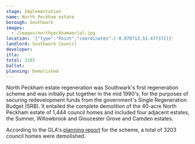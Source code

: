 ```yaml
---
stage: Implementation 
name: North Peckham estate 
borough: Southwark
images:
  - /images/northpeckhamaerial.jpg
location: '{"type":"Point","coordinates":[-0.078713,51.477372]}'
landlord: Southwark Council
developer:
itla:
total: 3203
ballot:
planning: Demolished
---
```

North Peckham estate regeneration was Southwark's first regeneration scheme and was initially put together in the mid 1990's, for the purposes of securing redevelopment funds from the government's Single Regeneration Budget (SRB). It entailed the complete demolition of the 40-acre North Peckham estate of 1,444 council homes and included four adjacent estates, the Sumner, Willowbrook and Gloucester Grove and Camden estates.

According to the GLA's [planning report](https://www.35percent.org/img/five_estates_peckham_report.pdf) for the scheme, a total of 3203 council homes were demolished.
